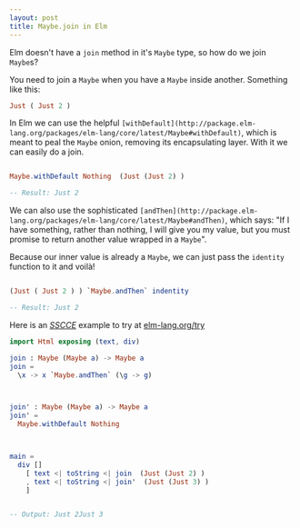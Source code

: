```yaml
---
layout: post
title: Maybe.join in Elm
---
```


Elm doesn't have a `join` method in it's `Maybe` type, so how do we join `Maybe`s?

You need to join a `Maybe` when you have a `Maybe` inside another. Something like this:

``` Elm
Just ( Just 2 )
```

In Elm we can use the helpful `[withDefault](http://package.elm-lang.org/packages/elm-lang/core/latest/Maybe#withDefault)`, which is meant to peal the `Maybe` onion, removing its encapsulating layer. With it we can easily do a join.

``` Elm

Maybe.withDefault Nothing  (Just (Just 2) )

-- Result: Just 2

```

We can also use the sophisticated `[andThen](http://package.elm-lang.org/packages/elm-lang/core/latest/Maybe#andThen)`, which says: "If I have something, rather than nothing, I will give you my value, but you must promise to return another value wrapped in a `Maybe`".

Because our inner value is already a `Maybe`, we can just pass the `identity` function to it and voilà!

``` Elm

(Just ( Just 2 ) ) `Maybe.andThen` indentity

-- Result: Just 2

```


Here is an *[SSCCE](http://sscce.org/)* example to try at [elm-lang.org/try](elm-lang.org/try)

``` Elm
import Html exposing (text, div)

join : Maybe (Maybe a) -> Maybe a
join =
  \x -> x `Maybe.andThen` (\g -> g)



join' : Maybe (Maybe a) -> Maybe a
join' =
  Maybe.withDefault Nothing



main =
  div []
    [ text <| toString <| join  (Just (Just 2) )
    , text <| toString <| join'  (Just (Just 3) )
    ]


-- Output: Just 2Just 3

```
